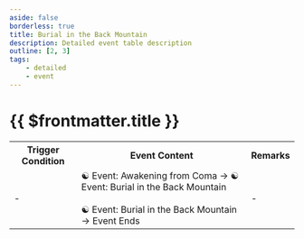 ```yaml
---
aside: false
borderless: true
title: Burial in the Back Mountain
description: Detailed event table description
outline: [2, 3]
tags:
    - detailed
    - event
---
```


# {{ $frontmatter.title }}

<Table class="timeline-table">
    <tr class="timeline-header">
        <th>Trigger Condition</th>
        <th>Event Content</th>
        <th>Remarks</th>
    </tr>
	<tr>
		<td>-</td>
		<td>
			<span title="
Descending from the Cloud Mountain, defeating the Golden Crow: Status [Meridian Blockage]
Descending from the Cloud Mountain, losing to the Golden Crow: Status [Confused]
Descending from the Cloud Mountain: Long Xiang poisoned 6 times or Fu Yun poisoned 13 times
Descending from the Cloud Mountain: Heart -20
Guarding the Cloud Mountain Line: Loyalty -1, Disciples -5, battling with the Qingcheng Sect, battling with the Kongtong Sect
Tang Moliang's favorability ≥45: Tang Moliang +1
			">☯ Event: Awakening from Coma → ☯ Event: Burial in the Back Mountain </span> <br>
			<br>
			<span title="Descending from the Cloud Mountain Line, traveling companion is Long Xiang, lover is Long Xiang, Long Xiang's favorability <45: Long Xiang -2:">☯ Event: Burial in the Back Mountain → Event Ends </span> <br>
		</td>
		<td>-</td>
	</tr>
</table>